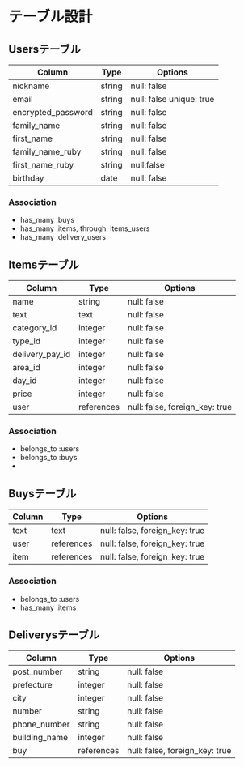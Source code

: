 # テーブル設計

## Usersテーブル
| Column             | Type   | Options                  |
| ------------------ | ------ | ------------------------ |
| nickname           | string | null: false              |
| email              | string | null: false unique: true |
| encrypted_password | string | null: false              |
| family_name        | string | null: false              |
| first_name          | string | null: false             |
| family_name_ruby | string | null: false |
| first_name_ruby | string | null:false |
| birthday           | date  | null: false              |


### Association

- has_many :buys
- has_many :items, through: items_users
- has_many :delivery_users



## Itemsテーブル

| Column          | Type    | Options     |
| --------------- | ------  | ----------- |
| name            | string  | null: false |  商品名が必須であること
| text            | text    | null: false |  商品の説明が必須であること
| category_id     | integer | null: false |  カテゴリーの情報が必須であること
| type_id         | integer | null: false |  商品の状態についての情報が必須であること
| delivery_pay_id | integer | null: false |  配送料の負担についての情報が必須であること
| area_id         | integer | null: false |  発送元の地域についての情報が必須であること
| day_id          | integer | null: false |  発送までの日数についての情報が必須であること
| price           | integer | null: false |  価格についての情報が必須であること
| user | references | null: false, foreign_key: true |

  

### Association

- belongs_to :users
- belongs_to :buys
- 



## Buysテーブル

| Column | Type   | Options     |
| ------ | ------ | ----------- |
| text   | text   | null: false, foreign_key: true |
| user | references | null: false, foreign_key: true |
| item | references | null: false, foreign_key: true |


### Association

- belongs_to :users
- has_many :items


## Deliverysテーブル

| Column | Type | Options |
| ------- | ------- | ------- |
| post_number | string | null: false |
| prefecture | integer | null: false |
| city | integer | null: false |
| number | string | null: false |
| phone_number | string | null: false |配送先の情報として、郵便番号・都道府県・市区町村・番地・電話番号が必須であること
| building_name | integer | null: false |
| buy | references | null: false, foreign_key: true |